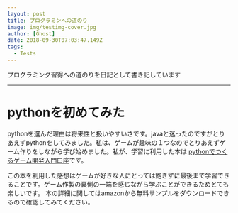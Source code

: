 ```yaml
---
layout: post
title: プログラミンへの道のり
image: img/testimg-cover.jpg
author: [Ghost]
date: 2018-09-30T07:03:47.149Z
tags:
  - Tests
---
```


プログラミング習得への道のりを日記として書き記しています

---

# pythonを初めてみた


pythonを選んだ理由は将来性と扱いやすいさです。javaと迷ったのですがとりあえずpythonをしてみました。私は、ゲームが趣味の１つなのでとりあえずゲーム作りをしながら学び始めました。私が、学習に利用した本は [pythonでつくるゲーム開発入門口座](https://www.amazon.co.jp/Python%E3%81%A7%E3%81%A4%E3%81%8F%E3%82%8B-%E3%82%B2%E3%83%BC%E3%83%A0%E9%96%8B%E7%99%BA-%E5%85%A5%E9%96%80%E8%AC%9B%E5%BA%A7-%E5%BB%A3%E7%80%AC-%E8%B1%AA-ebook/dp/B07VD7BTRN)です。

この本を利用した感想はゲームが好きな人にとっては飽きずに最後まで学習できることです。ゲーム作製の裏側の一端を感じながら学ぶことができるためとても楽しいです。
本の詳細に関してはamazonから無料サンプルをダウンロードできるので確認してみてください。